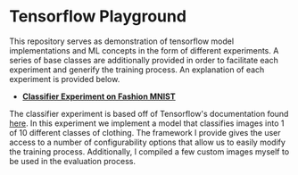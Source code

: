 # Tensorflow Playground

This repository serves as demonstration of tensorflow model implementations and ML concepts in the form of different
experiments. A series of base classes are additionally provided in order to facilitate each experiment and generify the
training process. An explanation of each experiment is provided below.

-  [**Classifier Experiment on Fashion MNIST**](classifier_experiment/README_classifier_experiment.md)

The classifier experiment is based off of Tensorflow's documentation
found [here](https://www.tensorflow.org/tutorials/keras/classification). In this experiment we implement a model that
classifies images into 1 of 10 different classes of clothing. The framework I provide gives the user access to a number
of configurability options that allow us to easily modify the training process. Additionally, I compiled a few custom
images myself to be used in the evaluation process.
